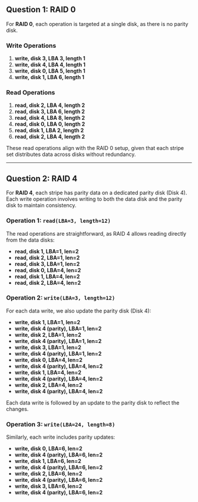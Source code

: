 

## Question 1: RAID 0

For **RAID 0**, each operation is targeted at a single disk, as there is no parity disk.

### Write Operations

1. **write, disk 3, LBA 3, length 1**  
2. **write, disk 4, LBA 4, length 1**  
3. **write, disk 0, LBA 5, length 1**  
4. **write, disk 1, LBA 6, length 1**  


### Read Operations

1. **read, disk 2, LBA 4, length 2**
2. **read, disk 3, LBA 6, length 2**
3. **read, disk 4, LBA 8, length 2**
4. **read, disk 0, LBA 0, length 2**
5. **read, disk 1, LBA 2, length 2**
6. **read, disk 2, LBA 4, length 2**

These read operations align with the RAID 0 setup, given that each stripe set distributes data across disks without redundancy.

---

## Question 2: RAID 4

For **RAID 4**, each stripe has parity data on a dedicated parity disk (Disk 4). Each write operation involves writing to both the data disk and the parity disk to maintain consistency.

### Operation 1: `read(LBA=3, length=12)`

The read operations are straightforward, as RAID 4 allows reading directly from the data disks:

- **read, disk 1, LBA=1, len=2**
- **read, disk 2, LBA=1, len=2**
- **read, disk 3, LBA=1, len=2**
- **read, disk 0, LBA=4, len=2**
- **read, disk 1, LBA=4, len=2**
- **read, disk 2, LBA=4, len=2**


### Operation 2: `write(LBA=3, length=12)`

For each data write, we also update the parity disk (Disk 4):

- **write, disk 1, LBA=1, len=2**
- **write, disk 4 (parity), LBA=1, len=2**
- **write, disk 2, LBA=1, len=2**
- **write, disk 4 (parity), LBA=1, len=2**
- **write, disk 3, LBA=1, len=2**
- **write, disk 4 (parity), LBA=1, len=2**
- **write, disk 0, LBA=4, len=2**
- **write, disk 4 (parity), LBA=4, len=2**
- **write, disk 1, LBA=4, len=2**
- **write, disk 4 (parity), LBA=4, len=2**
- **write, disk 2, LBA=4, len=2**
- **write, disk 4 (parity), LBA=4, len=2**

Each data write is followed by an update to the parity disk to reflect the changes.

### Operation 3: `write(LBA=24, length=8)`

Similarly, each write includes parity updates:

- **write, disk 0, LBA=6, len=2**
- **write, disk 4 (parity), LBA=6, len=2**
- **write, disk 1, LBA=6, len=2**
- **write, disk 4 (parity), LBA=6, len=2**
- **write, disk 2, LBA=6, len=2**
- **write, disk 4 (parity), LBA=6, len=2**
- **write, disk 3, LBA=6, len=2**
- **write, disk 4 (parity), LBA=6, len=2**


